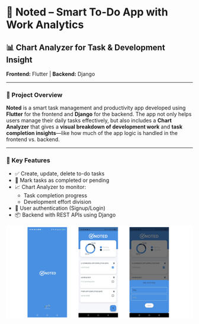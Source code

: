 # 📝 Noted – Smart To-Do App with Work Analytics

## 📊 Chart Analyzer for Task & Development Insight  
**Frontend:** Flutter | **Backend:** Django

---

### 🚀 Project Overview

**Noted** is a smart task management and productivity app developed using **Flutter** for the frontend and **Django** for the backend. The app not only helps users manage their daily tasks effectively, but also includes a **Chart Analyzer** that gives a **visual breakdown of development work** and **task completion insights**—like how much of the app logic is handled in the frontend vs. backend.

---

### 🧠 Key Features

- ✅ Create, update, delete to-do tasks
- 📝 Mark tasks as completed or pending
- 📈 Chart Analyzer to monitor:
  - Task completion progress
  - Development effort division
- 🔐 User authentication (Signup/Login)
- 📦 Backend with REST APIs using Django

 ![Image Alt](https://github.com/AbdulHadiKhan-Flutter-Developer/full_project_todo/blob/9da9311d7fce269df1bf4e5d30180f4f321c4249/noted.png)
